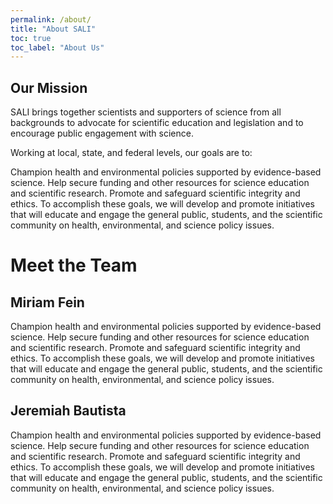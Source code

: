 ```yaml
---
permalink: /about/
title: "About SALI"
toc: true
toc_label: "About Us"
---
```

## Our Mission
SALI brings together scientists and supporters of science from all backgrounds to advocate for scientific education and legislation and to encourage public engagement with science.

Working at local, state, and federal levels, our goals are to:

Champion health and environmental policies supported by evidence-based science.
Help secure funding and other resources for science education and scientific research.
Promote and safeguard scientific integrity and ethics.
To accomplish these goals, we will develop and promote initiatives that will educate and engage the general public, students, and the scientific community on health, environmental, and science policy issues.

# Meet the Team
## Miriam Fein
Champion health and environmental policies supported by evidence-based science.
Help secure funding and other resources for science education and scientific research.
Promote and safeguard scientific integrity and ethics.
To accomplish these goals, we will develop and promote initiatives that will educate and engage the general public, students, and the scientific community on health, environmental, and science policy issues.

## Jeremiah Bautista
Champion health and environmental policies supported by evidence-based science.
Help secure funding and other resources for science education and scientific research.
Promote and safeguard scientific integrity and ethics.
To accomplish these goals, we will develop and promote initiatives that will educate and engage the general public, students, and the scientific community on health, environmental, and science policy issues.


